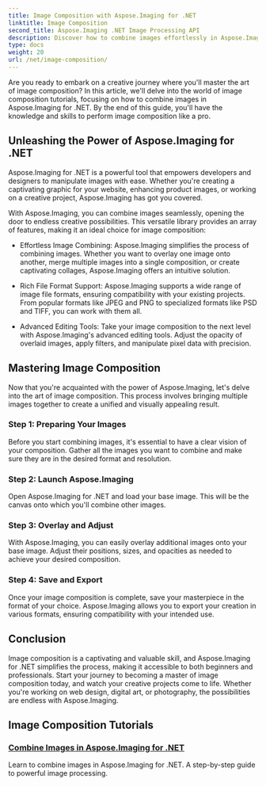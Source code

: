 ```yaml
---
title: Image Composition with Aspose.Imaging for .NET
linktitle: Image Composition
second_title: Aspose.Imaging .NET Image Processing API
description: Discover how to combine images effortlessly in Aspose.Imaging for .NET with our comprehensive tutorials. Elevate your image processing skills today!
type: docs
weight: 20
url: /net/image-composition/
---
```


Are you ready to embark on a creative journey where you'll master the art of image composition? In this article, we'll delve into the world of image composition tutorials, focusing on how to combine images in Aspose.Imaging for .NET. By the end of this guide, you'll have the knowledge and skills to perform image composition like a pro.

## Unleashing the Power of Aspose.Imaging for .NET

Aspose.Imaging for .NET is a powerful tool that empowers developers and designers to manipulate images with ease. Whether you're creating a captivating graphic for your website, enhancing product images, or working on a creative project, Aspose.Imaging has got you covered.

With Aspose.Imaging, you can combine images seamlessly, opening the door to endless creative possibilities. This versatile library provides an array of features, making it an ideal choice for image composition:

- Effortless Image Combining: Aspose.Imaging simplifies the process of combining images. Whether you want to overlay one image onto another, merge multiple images into a single composition, or create captivating collages, Aspose.Imaging offers an intuitive solution.

- Rich File Format Support: Aspose.Imaging supports a wide range of image file formats, ensuring compatibility with your existing projects. From popular formats like JPEG and PNG to specialized formats like PSD and TIFF, you can work with them all.

- Advanced Editing Tools: Take your image composition to the next level with Aspose.Imaging's advanced editing tools. Adjust the opacity of overlaid images, apply filters, and manipulate pixel data with precision.

## Mastering Image Composition

Now that you're acquainted with the power of Aspose.Imaging, let's delve into the art of image composition. This process involves bringing multiple images together to create a unified and visually appealing result.

### Step 1: Preparing Your Images

Before you start combining images, it's essential to have a clear vision of your composition. Gather all the images you want to combine and make sure they are in the desired format and resolution.

### Step 2: Launch Aspose.Imaging

Open Aspose.Imaging for .NET and load your base image. This will be the canvas onto which you'll combine other images.

### Step 3: Overlay and Adjust

With Aspose.Imaging, you can easily overlay additional images onto your base image. Adjust their positions, sizes, and opacities as needed to achieve your desired composition.

### Step 4: Save and Export

Once your image composition is complete, save your masterpiece in the format of your choice. Aspose.Imaging allows you to export your creation in various formats, ensuring compatibility with your intended use.

## Conclusion

Image composition is a captivating and valuable skill, and Aspose.Imaging for .NET simplifies the process, making it accessible to both beginners and professionals. Start your journey to becoming a master of image composition today, and watch your creative projects come to life. Whether you're working on web design, digital art, or photography, the possibilities are endless with Aspose.Imaging.
## Image Composition Tutorials
### [Combine Images in Aspose.Imaging for .NET](./combine-images/)
Learn to combine images in Aspose.Imaging for .NET. A step-by-step guide to powerful image processing.